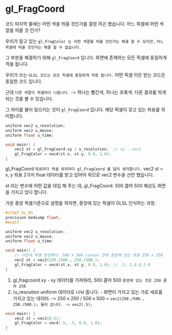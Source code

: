 # gl_FragCoord

코드 마지막 줄에는 어떤 색을 띄울 것인가를 결정 하곤 했습니다.
어느 픽셀에 어떤 색깔을 띄울 것 인가?

우리가 알고 있는 `gl_FragColor 는 어떤 색깔을 띄울 것인가는 해결 할 수 있지만,`
`어느 픽셀에 띄울 것인지는 해결 할 수 없습니다.`

그 부분을 해결하기 위해 `gl_FragCoord` 입니다.
화면에 존재하는 모든 픽셀에 동일하게 적용 됩니다.

우리가 쓰는 `GLSL 코드는 모든 픽셀에 동일하게 적용 됩니다.`
어떤 픽셀 이든 받는 코드든 동일한 코드 입니다.

근데 `다른 색깔이 픽셀마다 나옵니다.` -> 하나는 빨간색, 하나는 초록색.
다른 결과를 띄게 되는 것을 볼 수 있습니다.

그 차이를 불러 일으키는 것이 `gl_FragCoord` 입니다. 
해당 픽셀이 갖고 있는 좌표를 의미합니다. 

``` c++
uniform vec2 u_resolution;
uniform vec2 u_mouse;
uniform float u_time; 

void main() {
    vec2 st = gl_FragCoord.xy / u_resolution;  // xy - vec2 
    gl_FragColor = vec4(st.x, st.y, 0.0, 1.0);
}
```

gl_FragCoord `좌표마다 픽셀 위치마다 gl_FragCoord 를 달리 생각합니다.`
vec2 st = x, y 좌표 2가지 float 데이터를 받고 있어야 하므로 vec2 변수을 선언 했습니다.

st 라는 변수에 어떤 값을 대입 해 주는 데, gl_FragCoord.
500 콤마 500 해상도 화면을 가지고 있다 합니다.

가운 중앙 픽셀기준으로 설명을 하자면,
중앙에 있는 픽셀이 GLSL 인식하는 과정.


``` c++
#ifdef GL_ES 
precision mediump float;
#endif 

uniform vec2 u_resolution;
uniform vec2 u_mouse;
uniform float u_time; 

void main() {
    // 가운데 픽셀 한정해서. 500 x 500 canvas 안에 중앙에 있는 좌표 250 x 250 
    vec2 st = vec2(250./500., 250./500.);
    gl_FragColor = vec4(st.x, st.y, 0.0, 1.0); // .5,.5,0.0,1.0
}
```

1. gl_fragcoord.xy - xy 데이터를 가져와라, 500 콤마 500  `중앙에 있는 것은 250 콤마 250`
2. /u_resoution uniform 데이터로 나눠 줍니다. - 화면이 가지고 있는 가로 세로를 가지고 있는 데이터. 
    -> 250 x 250 / 500 x 500 = `vec2(250./500., 250./500.); 들어 갑니다. -> vec2(.5);`

``` c++
void main() {
    vec2 st = vec2(0.5);
    gl_FragColor = vec4(.5, .5, 0.0, 1.0);
}
```


